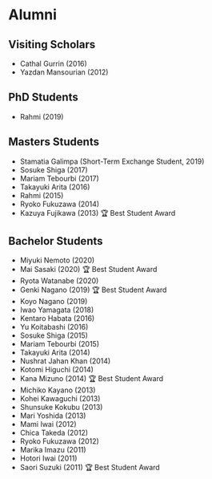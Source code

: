 # Alumni

## Visiting Scholars

* Cathal Gurrin \(2016\)
* Yazdan Mansourian \(2012\)

## PhD Students

* Rahmi \(2019\)

## Masters Students

* Stamatia Galimpa \(Short-Term Exchange Student, 2019\)
* Sosuke Shiga \(2017\)
* Mariam Tebourbi \(2017\)
* Takayuki Arita \(2016\)
* Rahmi \(2015\)
* Ryoko Fukuzawa \(2014\)
* Kazuya Fujikawa \(2013\) 🏆 Best Student Award

## Bachelor Students

* Miyuki Nemoto \(2020\)
* Mai Sasaki \(2020\) 🏆 Best Student Award
* Ryota Watanabe \(2020\)
* Genki Nagano \(2019\)  🏆 Best Student Award
* Koyo Nagano \(2019\)
* Iwao Yamagata \(2018\)
* Kentaro Habata \(2016\)
* Yu Koitabashi \(2016\)
* Sosuke Shiga \(2015\)
* Mariam Tebourbi \(2015\)
* Takayuki Arita \(2014\)
* Nushrat Jahan Khan \(2014\)
* Kotomi Higuchi \(2014\)
* Kana Mizuno \(2014\)  🏆 Best Student Award
* Michiko Kayano \(2013\)
* Kohei Kawaguchi \(2013\)
* Shunsuke Kokubu \(2013\)
* Mari Yoshida \(2013\)
* Mami Iwai \(2012\)
* Chica Takeda \(2012\)
* Ryoko Fukuzawa \(2012\)
* Marika Imazu \(2011\)
* Hotori Iwai \(2011\)
* Saori Suzuki \(2011\)  🏆 Best Student Award

